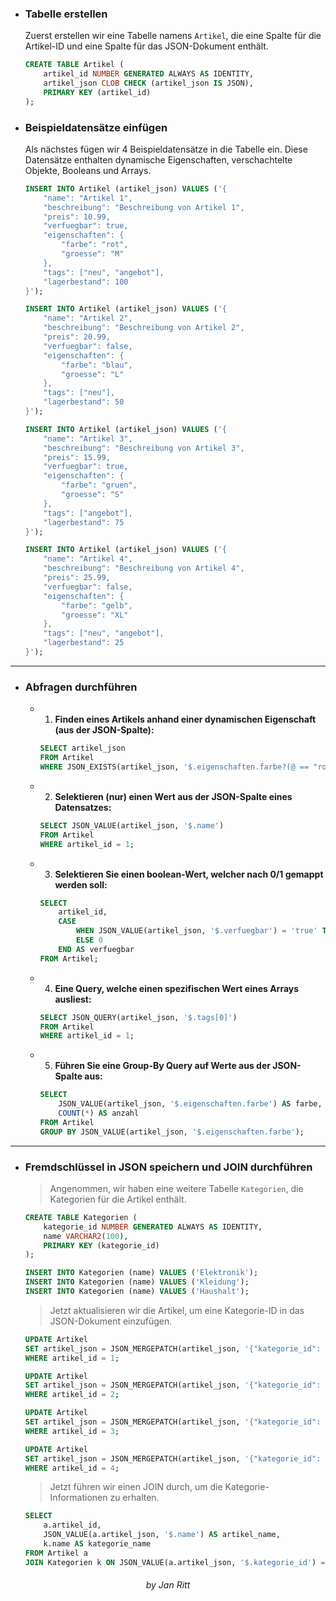 - ### Tabelle erstellen

    Zuerst erstellen wir eine Tabelle namens `Artikel`, die eine Spalte für die Artikel-ID und eine Spalte für das JSON-Dokument enthält.

    ```sql
    CREATE TABLE Artikel (
        artikel_id NUMBER GENERATED ALWAYS AS IDENTITY,
        artikel_json CLOB CHECK (artikel_json IS JSON),
        PRIMARY KEY (artikel_id)
    );
    ```

- ### Beispieldatensätze einfügen

    Als nächstes fügen wir 4 Beispieldatensätze in die Tabelle ein. Diese Datensätze enthalten dynamische Eigenschaften, verschachtelte Objekte, Booleans und Arrays.

    ```sql
    INSERT INTO Artikel (artikel_json) VALUES ('{
        "name": "Artikel 1",
        "beschreibung": "Beschreibung von Artikel 1",
        "preis": 10.99,
        "verfuegbar": true,
        "eigenschaften": {
            "farbe": "rot",
            "groesse": "M"
        },
        "tags": ["neu", "angebot"],
        "lagerbestand": 100
    }');

    INSERT INTO Artikel (artikel_json) VALUES ('{
        "name": "Artikel 2",
        "beschreibung": "Beschreibung von Artikel 2",
        "preis": 20.99,
        "verfuegbar": false,
        "eigenschaften": {
            "farbe": "blau",
            "groesse": "L"
        },
        "tags": ["neu"],
        "lagerbestand": 50
    }');

    INSERT INTO Artikel (artikel_json) VALUES ('{
        "name": "Artikel 3",
        "beschreibung": "Beschreibung von Artikel 3",
        "preis": 15.99,
        "verfuegbar": true,
        "eigenschaften": {
            "farbe": "gruen",
            "groesse": "S"
        },
        "tags": ["angebot"],
        "lagerbestand": 75
    }');

    INSERT INTO Artikel (artikel_json) VALUES ('{
        "name": "Artikel 4",
        "beschreibung": "Beschreibung von Artikel 4",
        "preis": 25.99,
        "verfuegbar": false,
        "eigenschaften": {
            "farbe": "gelb",
            "groesse": "XL"
        },
        "tags": ["neu", "angebot"],
        "lagerbestand": 25
    }');
    ```

---
- ### Abfragen durchführen

  - 1. **Finden eines Artikels anhand einer dynamischen Eigenschaft (aus der JSON-Spalte):**

    ```sql
    SELECT artikel_json
    FROM Artikel
    WHERE JSON_EXISTS(artikel_json, '$.eigenschaften.farbe?(@ == "rot")');
    ```

  - 2. **Selektieren (nur) einen Wert aus der JSON-Spalte eines Datensatzes:**

    ```sql
    SELECT JSON_VALUE(artikel_json, '$.name')
    FROM Artikel
    WHERE artikel_id = 1;
    ```

  - 3. **Selektieren Sie einen boolean-Wert, welcher nach 0/1 gemappt werden soll:**

    ```sql
    SELECT
        artikel_id,
        CASE
            WHEN JSON_VALUE(artikel_json, '$.verfuegbar') = 'true' THEN 1
            ELSE 0
        END AS verfuegbar
    FROM Artikel;
    ```

  - 4. **Eine Query, welche einen spezifischen Wert eines Arrays ausliest:**

    ```sql
    SELECT JSON_QUERY(artikel_json, '$.tags[0]')
    FROM Artikel
    WHERE artikel_id = 1;
    ```

  - 5. **Führen Sie eine Group-By Query auf Werte aus der JSON-Spalte aus:**

    ```sql
    SELECT
        JSON_VALUE(artikel_json, '$.eigenschaften.farbe') AS farbe,
        COUNT(*) AS anzahl
    FROM Artikel
    GROUP BY JSON_VALUE(artikel_json, '$.eigenschaften.farbe');
    ```

---
- ### Fremdschlüssel in JSON speichern und JOIN durchführen

    > Angenommen, wir haben eine weitere Tabelle `Kategorien`, die Kategorien für die Artikel enthält.

    ```sql
    CREATE TABLE Kategorien (
        kategorie_id NUMBER GENERATED ALWAYS AS IDENTITY,
        name VARCHAR2(100),
        PRIMARY KEY (kategorie_id)
    );

    INSERT INTO Kategorien (name) VALUES ('Elektronik');
    INSERT INTO Kategorien (name) VALUES ('Kleidung');
    INSERT INTO Kategorien (name) VALUES ('Haushalt');
    ```

    > Jetzt aktualisieren wir die Artikel, um eine Kategorie-ID in das JSON-Dokument einzufügen.

    ```sql
    UPDATE Artikel
    SET artikel_json = JSON_MERGEPATCH(artikel_json, '{"kategorie_id": 1}')
    WHERE artikel_id = 1;

    UPDATE Artikel
    SET artikel_json = JSON_MERGEPATCH(artikel_json, '{"kategorie_id": 2}')
    WHERE artikel_id = 2;

    UPDATE Artikel
    SET artikel_json = JSON_MERGEPATCH(artikel_json, '{"kategorie_id": 3}')
    WHERE artikel_id = 3;

    UPDATE Artikel
    SET artikel_json = JSON_MERGEPATCH(artikel_json, '{"kategorie_id": 1}')
    WHERE artikel_id = 4;
    ```

    > Jetzt führen wir einen JOIN durch, um die Kategorie-Informationen zu erhalten.

    ```sql
    SELECT
        a.artikel_id,
        JSON_VALUE(a.artikel_json, '$.name') AS artikel_name,
        k.name AS kategorie_name
    FROM Artikel a
    JOIN Kategorien k ON JSON_VALUE(a.artikel_json, '$.kategorie_id') = TO_CHAR(k.kategorie_id);
    ```

###### <p align="center"> by Jan Ritt </p>
